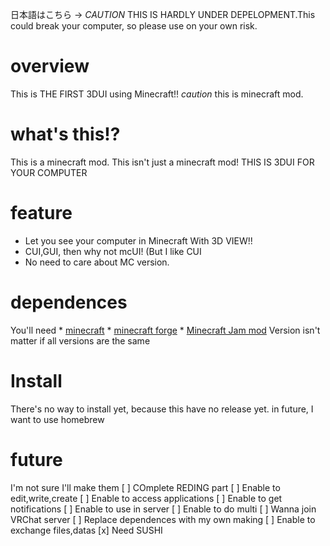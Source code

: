 日本語はこちら ->
*CAUTION* THIS IS HARDLY UNDER DEPELOPMENT.This could break your computer, so please use on your own risk.

# overview
  This is THE FIRST 3DUI using Minecraft!!
  *caution* this is minecraft mod.

# what's this!?
  This is a minecraft mod.
  This isn't just a minecraft mod!
  THIS IS 3DUI FOR YOUR COMPUTER

# feature
  * Let you see your computer in Minecraft With 3D VIEW!!
  * CUI,GUI, then why not mcUI! (But I like CUI
  * No need to care about MC version.

# dependences
  You'll need
    * [minecraft](https://minecraft.net)
    * [minecraft forge](https://files.minecraftforge.net)
    * [Minecraft Jam mod](https://github.com/arpruss/raspberryjammod)
  Version isn't matter if all versions are the same

# Install
  There's no way to install yet, because this have no release yet.
  in future, I want to use homebrew


# future
I'm not sure I'll make them
  [ ] COmplete REDING part
  [ ] Enable to edit,write,create
  [ ] Enable to access applications
  [ ] Enable to get notifications
  [ ] Enable to use in server
  [ ] Enable to do multi
  [ ] Wanna join VRChat server
  [ ] Replace dependences with my own making
  [ ] Enable to exchange files,datas
  [x] Need SUSHI

